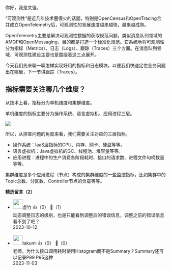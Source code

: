 你好，我是文强。

“可观测性”是近几年技术圈很火的话题，特别是OpenCensus和OpenTracing合并成立OpenTelemetry后，可观测性的发展速度越来越快，越来越成熟。

OpenTelemetry主要是解决可观测性数据的获取规范问题，类似消息队列领域的AMQP和OpenMessaging，目的都是打造一个标准化规范。它系统地将可观测性分为指标（Metrics）、日志（Logs）、跟踪（Traces）三个方面。在消息队列领域，可观测性建设主要也是围绕着这三点展开。

今天我们先来聊一聊怎样实现好用的指标和日志模块，以便我们快速定位业务问题出在哪里，下一节讲跟踪（Traces）。

## 指标需要关注哪几个维度？

从技术上看，指标分为单机维度和集群维度。

单机维度的指标主要分为操作系统、语言虚拟机、应用进程三层。

![](https://static001.geekbang.org/resource/image/ba/cb/ba53de20a22eba0992b1dc6f1688a4cb.jpg?wh=10666x6000)

所以，从排查问题的角度来看，我们需要关注对应的三层指标。

- 操作系统：IaaS层指标的CPU、内存、网卡、硬盘等等。
- 语言虚拟机：Java虚拟机的GC、线程池、堆容量等等。
- 应用进程：进程中的生产消费各阶段耗时、接口的请求数、进程文件句柄数量等等。

集群维度是多个应用进程（节点）构成的集群维度的一些监控指标，比如集群中的Topic总数、分区数、Controller节点的负载等等。
<div><strong>精选留言（2）</strong></div><ul>
<li><img src="http://thirdwx.qlogo.cn/mmopen/vi_32/Q0j4TwGTfTJIocn8OMjfSGqyeSJEV3ID2rquLR0S6xo0ibdNYQgzicib6L6VlqWjhgxOqD2iaicX1KhbWXWCsmBTskA/132" width="30px"><span>虚竹</span> 👍（0） 💬（1）<div>动态调整日志的级别，也是只能看到调整后的错误信息，调整之前的错误信息看不到了吧？</div>2023-10-12</li><br/><li><img src="https://static001.geekbang.org/account/avatar/00/15/f8/b8/0398768b.jpg" width="30px"><span>takumi</span> 👍（0） 💬（0）<div>老师，为什么接口调用耗时使用Histogram而不是Summary？Summary还可以记录P99 P95这种</div>2023-11-03</li><br/>
</ul>